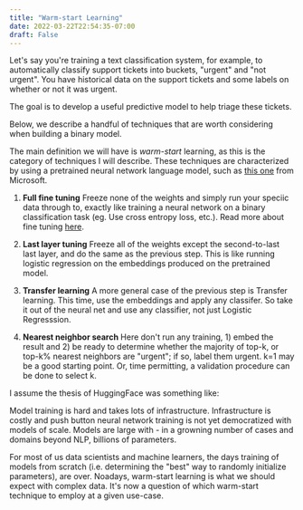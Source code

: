 ```yaml
---
title: "Warm-start Learning"
date: 2022-03-22T22:54:35-07:00
draft: False
---
```


Let's say you're training a text classification system, for example, to automatically classify support tickets into buckets, "urgent" and "not urgent". You have historical data on the support tickets and some labels on whether or not it was urgent.

The goal is to develop a useful predictive model to help triage these tickets.

Below, we describe a handful of techniques that are worth considering when building a binary model.

The main definition we will have is _warm-start_ learning, as this is the category of techniques I will describe. These techniques are characterized by using a pretrained neural network language model, such as [this one](https://huggingface.co/sentence-transformers/all-MiniLM-L12-v2) from Microsoft. 

1. **Full fine tuning** Freeze none of the weights and simply run your speciic data through to, exactly like training a neural network on a binary classification task (eg. Use cross entropy loss, etc.). Read more about fine tuning [here](https://huggingface.co/docs/transformers/training).

1. **Last layer tuning** Freeze all of the weights except the second-to-last last layer, and do the same as the previous step. This is like running logistic regression on the embeddings produced on the pretrained model.

3. **Transfer learning** A more general case of the previous step is Transfer learning. This time, use the embeddings and apply any classifer. So take it out of the neural net and use any classifier, not just Logistic Regresssion.

3. **Nearest neighbor search** Here don't run any training, 1) embed the result and 2) be ready to determine whether the majority of top-k, or top-k% nearest neighbors are "urgent"; if so, label them urgent. k=1 may be a good starting point. Or, time permitting, a validation procedure can be done to select k.

I assume the thesis of HuggingFace was something like:

 Model training is hard and takes lots of infrastructure. Infrastructure is costly and push button neural network training is not yet democratized with models of scale. Models are large with - in a growning number of cases and domains beyond NLP, billions of parameters.

For most of us data scientists and machine learners, the days training of models from scratch (i.e. determining the "best" way to randomly initialize parameters), are over. Noadays, warm-start learning is what we should expect with complex data. It's now a question of which warm-start technique to employ at a given use-case.
